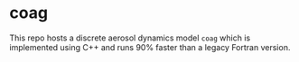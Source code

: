 # coag

This repo hosts a discrete aerosol dynamics model ```coag``` which is implemented using C++ and runs 90% faster than a legacy Fortran version.
